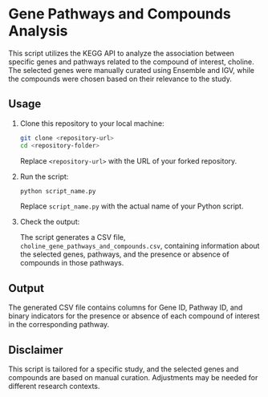 # Gene Pathways and Compounds Analysis

This script utilizes the KEGG API to analyze the association between specific genes and pathways related to the compound of interest, choline. The selected genes were manually curated using Ensemble and IGV, while the compounds were chosen based on their relevance to the study.

## Usage

1. Clone this repository to your local machine:

    ```bash
    git clone <repository-url>
    cd <repository-folder>
    ```

    Replace `<repository-url>` with the URL of your forked repository.

2. Run the script:

    ```bash
    python script_name.py
    ```

    Replace `script_name.py` with the actual name of your Python script.

3. Check the output:

    The script generates a CSV file, `choline_gene_pathways_and_compounds.csv`, containing information about the selected genes, pathways, and the presence or absence of compounds in those pathways.

## Output

The generated CSV file contains columns for Gene ID, Pathway ID, and binary indicators for the presence or absence of each compound of interest in the corresponding pathway.

## Disclaimer

This script is tailored for a specific study, and the selected genes and compounds are based on manual curation. Adjustments may be needed for different research contexts.
